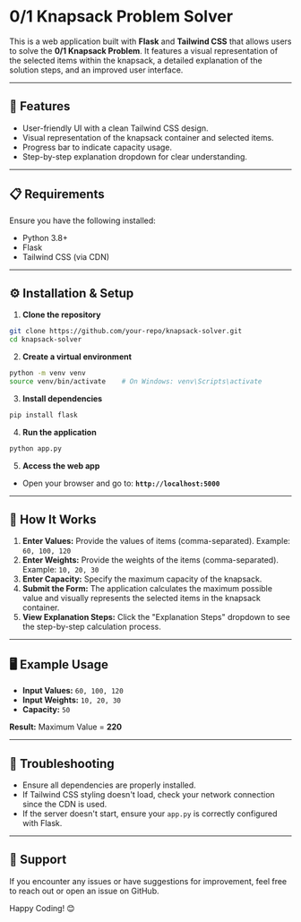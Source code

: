 # 0/1 Knapsack Problem Solver

This is a web application built with **Flask** and **Tailwind CSS** that allows users to solve the **0/1 Knapsack Problem**. It features a visual representation of the selected items within the knapsack, a detailed explanation of the solution steps, and an improved user interface.

---

## 🚀 Features
- User-friendly UI with a clean Tailwind CSS design.
- Visual representation of the knapsack container and selected items.
- Progress bar to indicate capacity usage.
- Step-by-step explanation dropdown for clear understanding.

---

## 📋 Requirements
Ensure you have the following installed:
- Python 3.8+
- Flask
- Tailwind CSS (via CDN)

---

## ⚙️ Installation & Setup
1. **Clone the repository**
```bash
git clone https://github.com/your-repo/knapsack-solver.git
cd knapsack-solver
```

2. **Create a virtual environment**
```bash
python -m venv venv
source venv/bin/activate    # On Windows: venv\Scripts\activate
```

3. **Install dependencies**
```bash
pip install flask
```

4. **Run the application**
```bash
python app.py
```

5. **Access the web app**
- Open your browser and go to: **`http://localhost:5000`**

---

## 📄 How It Works
1. **Enter Values:** Provide the values of items (comma-separated). Example: `60, 100, 120`
2. **Enter Weights:** Provide the weights of the items (comma-separated). Example: `10, 20, 30`
3. **Enter Capacity:** Specify the maximum capacity of the knapsack.
4. **Submit the Form:** The application calculates the maximum possible value and visually represents the selected items in the knapsack container.
5. **View Explanation Steps:** Click the "Explanation Steps" dropdown to see the step-by-step calculation process.

---

## 🖥️ Example Usage
- **Input Values:** `60, 100, 120`
- **Input Weights:** `10, 20, 30`
- **Capacity:** `50`

**Result:** Maximum Value = **220**

---

## 🐞 Troubleshooting
- Ensure all dependencies are properly installed.
- If Tailwind CSS styling doesn't load, check your network connection since the CDN is used.
- If the server doesn't start, ensure your `app.py` is correctly configured with Flask.

---

## 📧 Support
If you encounter any issues or have suggestions for improvement, feel free to reach out or open an issue on GitHub.

Happy Coding! 😊

